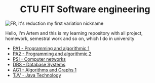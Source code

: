 <div align="center">
<h1>CTU FIT Software engineering</h1>
</div>

<img src="https://i.imgur.com/9vxUBy9.jpg:large" alt="FR, it's reduction my first variation nickname" />

Hello, I'm Artem and this is my learning repository with all project, homework, semestral work and so on, which I do in university

- [PA1 - Programming and algorithmic 1](https://github.com/DarkRader/University/tree/main/1.%20Semestr/1.%20Programming%20and%20algorithmic%201%20(BI-PA1.21))
- [PA2 - Programming and algorithmic 2](https://github.com/DarkRader/University/tree/main/2.%20Semestr/1.%20Programming%20and%20algorithmic%202%20(BI-PA2.21))
- [PSI - Computer networks](https://github.com/DarkRader/University/tree/main/2.%20Semestr/2.%20Computer%20networks%20(BI-PSI.21)%20)
- [DBS - Database Systems](https://github.com/DarkRader/University/tree/main/2.%20Semestr/3.%20Database%20Systems%20(BI-DBS.21)%20)
- [AG1 - Algorithms and Graphs 1](https://github.com/DarkRader/University/tree/main/3.%20Semestr/1.%20Algorithms%20and%20Graphs%201%20(BI-AG1))
- [TJV - Java Technology](https://github.com/DarkRader/University/tree/main/3.%20Semestr/2.%20Java%20Technology%20(BI-TJV.21))

